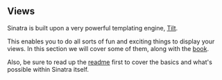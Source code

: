 Views
-----

Sinatra is built upon a very powerful templating engine, [Tilt][tilt].

This enables you to do all sorts of fun and exciting things to display your views. In this section we will cover some of them, along with the [book][views-book].

Also, be sure to read up the [readme][views-readme] first to cover the basics and what's possible within Sinatra itself.

[views-book]: http://sinatra-book.gittr.com/#views
[views-readme]: http://www.sinatrarb.com/intro#Views%20/%20Templates
[tilt]: http://github.com/rtomayko/tilt
